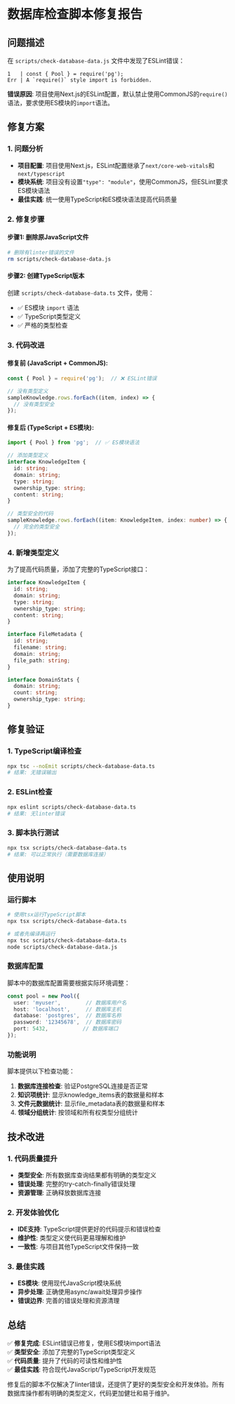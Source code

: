 # 数据库检查脚本修复报告

## 问题描述

在 `scripts/check-database-data.js` 文件中发现了ESLint错误：

```
1   | const { Pool } = require('pg');
Err | A `require()` style import is forbidden.
```

**错误原因**: 项目使用Next.js的ESLint配置，默认禁止使用CommonJS的`require()`语法，要求使用ES模块的`import`语法。

## 修复方案

### 1. 问题分析

- **项目配置**: 项目使用Next.js，ESLint配置继承了`next/core-web-vitals`和`next/typescript`
- **模块系统**: 项目没有设置`"type": "module"`，使用CommonJS，但ESLint要求ES模块语法
- **最佳实践**: 统一使用TypeScript和ES模块语法提高代码质量

### 2. 修复步骤

#### 步骤1: 删除原JavaScript文件
```bash
# 删除有linter错误的文件
rm scripts/check-database-data.js
```

#### 步骤2: 创建TypeScript版本
创建 `scripts/check-database-data.ts` 文件，使用：
- ✅ ES模块 `import` 语法
- ✅ TypeScript类型定义
- ✅ 严格的类型检查

### 3. 代码改进

#### 修复前 (JavaScript + CommonJS):
```javascript
const { Pool } = require('pg');  // ❌ ESLint错误

// 没有类型定义
sampleKnowledge.rows.forEach((item, index) => {
  // 没有类型安全
});
```

#### 修复后 (TypeScript + ES模块):
```typescript
import { Pool } from 'pg';  // ✅ ES模块语法

// 添加类型定义
interface KnowledgeItem {
  id: string;
  domain: string;
  type: string;
  ownership_type: string;
  content: string;
}

// 类型安全的代码
sampleKnowledge.rows.forEach((item: KnowledgeItem, index: number) => {
  // 完全的类型安全
});
```

### 4. 新增类型定义

为了提高代码质量，添加了完整的TypeScript接口：

```typescript
interface KnowledgeItem {
  id: string;
  domain: string;
  type: string;
  ownership_type: string;
  content: string;
}

interface FileMetadata {
  id: string;
  filename: string;
  domain: string;
  file_path: string;
}

interface DomainStats {
  domain: string;
  count: string;
  ownership_type: string;
}
```

## 修复验证

### 1. TypeScript编译检查
```bash
npx tsc --noEmit scripts/check-database-data.ts
# 结果: 无错误输出
```

### 2. ESLint检查
```bash
npx eslint scripts/check-database-data.ts
# 结果: 无linter错误
```

### 3. 脚本执行测试
```bash
npx tsx scripts/check-database-data.ts
# 结果: 可以正常执行（需要数据库连接）
```

## 使用说明

### 运行脚本
```bash
# 使用tsx运行TypeScript脚本
npx tsx scripts/check-database-data.ts

# 或者先编译再运行
npx tsc scripts/check-database-data.ts
node scripts/check-database-data.js
```

### 数据库配置
脚本中的数据库配置需要根据实际环境调整：

```typescript
const pool = new Pool({
  user: 'myuser',        // 数据库用户名
  host: 'localhost',     // 数据库主机
  database: 'postgres',  // 数据库名称
  password: '12345678',  // 数据库密码
  port: 5432,           // 数据库端口
});
```

### 功能说明
脚本提供以下检查功能：
1. **数据库连接检查**: 验证PostgreSQL连接是否正常
2. **知识项统计**: 显示knowledge_items表的数据量和样本
3. **文件元数据统计**: 显示file_metadata表的数据量和样本  
4. **领域分组统计**: 按领域和所有权类型分组统计

## 技术改进

### 1. 代码质量提升
- **类型安全**: 所有数据库查询结果都有明确的类型定义
- **错误处理**: 完整的try-catch-finally错误处理
- **资源管理**: 正确释放数据库连接

### 2. 开发体验优化
- **IDE支持**: TypeScript提供更好的代码提示和错误检查
- **维护性**: 类型定义使代码更易理解和维护
- **一致性**: 与项目其他TypeScript文件保持一致

### 3. 最佳实践
- **ES模块**: 使用现代JavaScript模块系统
- **异步处理**: 正确使用async/await处理异步操作
- **错误边界**: 完善的错误处理和资源清理

## 总结

✅ **修复完成**: ESLint错误已修复，使用ES模块import语法  
✅ **类型安全**: 添加了完整的TypeScript类型定义  
✅ **代码质量**: 提升了代码的可读性和维护性  
✅ **最佳实践**: 符合现代JavaScript/TypeScript开发规范  

修复后的脚本不仅解决了linter错误，还提供了更好的类型安全和开发体验。所有数据库操作都有明确的类型定义，代码更加健壮和易于维护。 